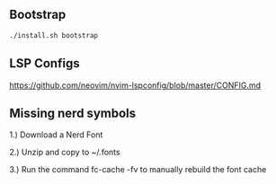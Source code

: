 ## Bootstrap

```sh
./install.sh bootstrap
```

## LSP Configs
https://github.com/neovim/nvim-lspconfig/blob/master/CONFIG.md


## Missing nerd symbols

1.) Download a Nerd Font

2.) Unzip and copy to ~/.fonts

3.) Run the command fc-cache -fv to manually rebuild the font cache
